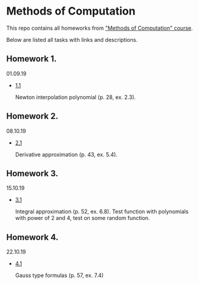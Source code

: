 # Methods of Computation

This repo contains all homeworks from ["Methods of Computation" course](https://github.com/SmirnovAlexander/MethodsOfComputations/tree/master/materials).

Below are listed all tasks with links and descriptions.

## Homework 1. 
01.09.19

- [1.1]()

   Newton interpolation polynomial (p. 28, ex. 2.3).

## Homework 2. 
08.10.19

 - [2.1]()
 
   Derivative approximation (p. 43, ex. 5.4).  

## Homework 3. 
15.10.19

 - [3.1]()
   
   Integral approximation (p. 52, ex. 6.8). Test function with polynomials with power of 2 and 4, test on some random function.
   
## Homework 4. 
22.10.19

 - [4.1]()   

   Gauss type formulas (p. 57, ex. 7.4)
